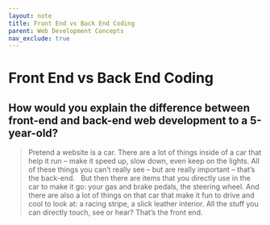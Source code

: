```yaml
---
layout: note
title: Front End vs Back End Coding
parent: Web Development Concepts
nav_exclude: true
---
```


# Front End vs Back End Coding
## How would you explain the difference between front-end and back-end web development to a 5-year-old?

> Pretend a website is a car. There are a lot of things inside of a car that help it run – make it speed up, slow down, even keep on the lights. All of these things you can’t really see – but are really important – that’s the back-end.
> &nbsp;
> But then there are items that you directly use in the car to make it go: your gas and brake pedals, the steering wheel. And there are also a lot of things on that car that make it fun to drive and cool to look at: a racing stripe, a slick leather interior. All the stuff you can directly touch, see or hear? That’s the front end.